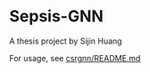 <!--
 * @Description: 
 * @Author: SijinHuang
 * @Date: 2022-03-26 01:12:33
 * @LastEditors: SijinHuang
 * @LastEditTime: 2022-05-29 10:37:59
-->
# Sepsis-GNN

A thesis project by Sijin Huang

For usage, see [csrgnn/README.md](csrgnn/README.md)

